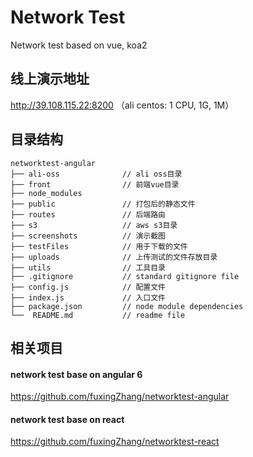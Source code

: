 # Network Test
Network test based on vue, koa2

## 线上演示地址  
http://39.108.115.22:8200  （ali centos: 1 CPU, 1G, 1M）

## 目录结构  
```  
networktest-angular
├── ali-oss              // ali oss目录
├── front                // 前端vue目录
├── node_modules         
├── public               // 打包后的静态文件
├── routes               // 后端路由
├── s3                   // aws s3目录
├── screenshots          // 演示截图
├── testFiles            // 用于下载的文件
├── uploads              // 上传测试的文件存放目录
├── utils                // 工具目录
├── .gitignore           // standard gitignore file
├── config.js            // 配置文件
├── index.js             // 入口文件
├── package.json         // node module dependencies
└──  README.md           // readme file
```  

## 相关项目  
#### network test base on angular 6  
https://github.com/fuxingZhang/networktest-angular  

#### network test base on react  
https://github.com/fuxingZhang/networktest-react  
